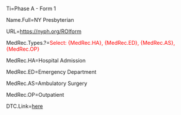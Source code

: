 Ti=Phase A - Form 1

Name.Full=NY Presbyterian

URL=https://nyph.org/ROIform

MedRec.Types.?=<font color="red">Select: {MedRec.HA}, {MedRec.ED}, {MedRec.AS}, {MedRec.OP}</font>

MedRec.HA=Hospital Admission

MedRec.ED=Emergency Department

MedRec.AS=Ambulatory Surgery

MedRec.OP=Outpatient

DTC.Link=<a href="http://nyp.org/SomeURL">here</a>